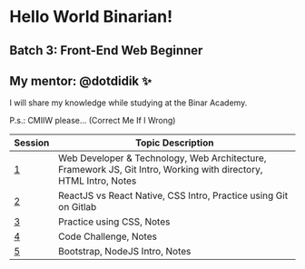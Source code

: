 # Hello World Binarian!

## Batch 3: Front-End Web Beginner
## My mentor: @dotdidik :sparkles:

I will share my knowledge while studying at the Binar Academy.

P.s.: CMIIW please... (Correct Me If I Wrong)


|      Session      | Topic Description |
| ----------------- | ----------------- |
| [1](https://github.com/isumizumi/BinarAcademy/blob/master/SESSION-1.md) | Web Developer & Technology, Web Architecture, Framework JS, Git Intro, Working with directory, HTML Intro, Notes |
| [2](https://github.com/isumizumi/BinarAcademy/blob/master/SESSION-2.md) | ReactJS vs React Native, CSS Intro, Practice using Git on Gitlab |
| [3](https://github.com/isumizumi/BinarAcademy/blob/master/SESSION-3.md) | Practice using CSS, Notes |
| [4](https://github.com/isumizumi/BinarAcademy/blob/master/SESSION-4.md) | Code Challenge, Notes |
| [5](https://github.com/isumizumi/BinarAcademy/blob/master/SESSION-5.md) | Bootstrap, NodeJS Intro, Notes |
